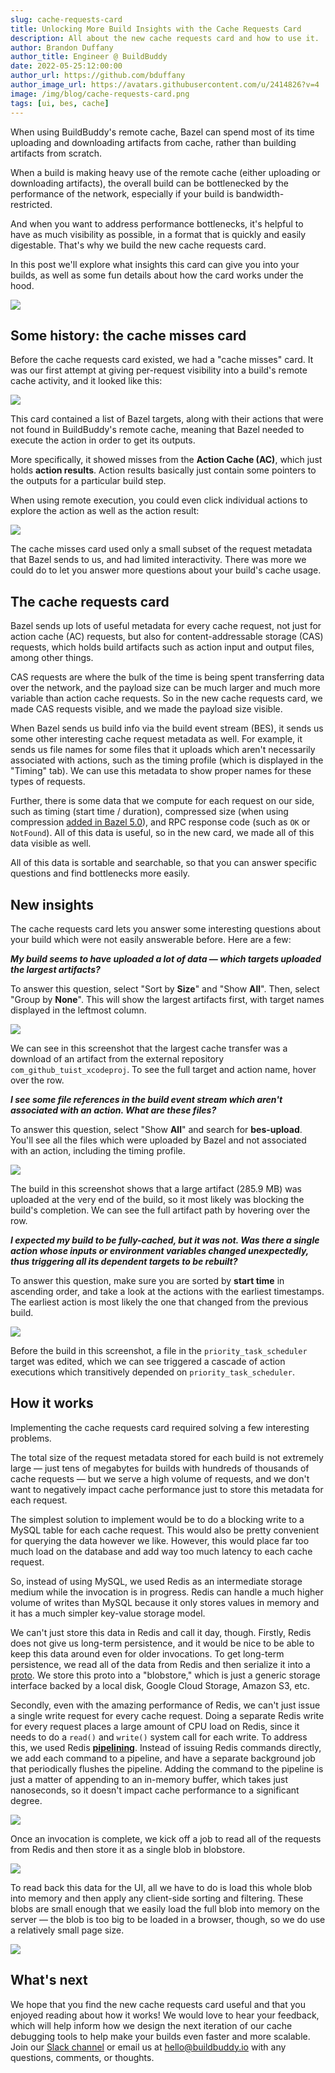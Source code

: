 ```yaml
---
slug: cache-requests-card
title: Unlocking More Build Insights with the Cache Requests Card
description: All about the new cache requests card and how to use it.
author: Brandon Duffany
author_title: Engineer @ BuildBuddy
date: 2022-05-25:12:00:00
author_url: https://github.com/bduffany
author_image_url: https://avatars.githubusercontent.com/u/2414826?v=4
image: /img/blog/cache-requests-card.png
tags: [ui, bes, cache]
---
```


When using BuildBuddy's remote cache, Bazel can spend most of its time
uploading and downloading artifacts from cache, rather than building
artifacts from scratch.

When a build is making heavy use of the remote cache (either uploading or
downloading artifacts), the overall build can be bottlenecked by the
performance of the network, especially if your build is
bandwidth-restricted.

And when you want to address performance bottlenecks, it's helpful to have
as much visibility as possible, in a format that is quickly and easily
digestable. That's why we build the new cache requests card.

In this post we'll explore what insights this card can give you into your
builds, as well as some fun details about how the card works under the
hood.

<!-- truncate -->

![](/img/blog/cache-requests-card.png)

## Some history: the cache misses card

Before the cache requests card existed, we had a "cache misses" card. It
was our first attempt at giving per-request visibility into a build's
remote cache activity, and it looked like this:

![](/img/blog/cache-misses-card.png)

This card contained a list of Bazel targets, along with their actions that
were not found in BuildBuddy's remote cache, meaning that Bazel needed to
execute the action in order to get its outputs.

More specifically, it showed misses from the **Action Cache (AC)**, which
just holds **action results**. Action results basically just contain some
pointers to the outputs for a particular build step.

When using remote execution, you could even click individual actions to
explore the action as well as the action result:

![](/img/blog/action-details-card.png)

The cache misses card used only a small subset of the request metadata
that Bazel sends to us, and had limited interactivity. There was more we
could do to let you answer more questions about your build's cache
usage.

## The cache requests card

Bazel sends up lots of useful metadata for every cache request, not just
for action cache (AC) requests, but also for content-addressable storage
(CAS) requests, which holds build artifacts such as action input and
output files, among other things.

CAS requests are where the bulk of the time is being spent transferring
data over the network, and the payload size can be much larger and much
more variable than action cache requests. So in the new cache requests
card, we made CAS requests visible, and we made the payload size visible.

When Bazel sends us build info via the build event stream (BES), it sends
us some other interesting cache request metadata as well. For example, it
sends us file names for some files that it uploads which aren't
necessarily associated with actions, such as the timing profile (which is
displayed in the "Timing" tab). We can use this metadata to show proper
names for these types of requests.

Further, there is some data that we compute for each request on our side,
such as timing (start time / duration), compressed size (when using
compression [added in Bazel 5.0](whats-new-in-bazel-5.0)), and RPC
response code (such as `OK` or `NotFound`). All of this data is useful, so
in the new card, we made all of this data visible as well.

All of this data is sortable and searchable, so that you can answer
specific questions and find bottlenecks more easily.

## New insights

The cache requests card lets you answer some interesting questions about
your build which were not easily answerable before. Here are a few:

_**My build seems to have uploaded a lot of data &mdash; which targets
uploaded the largest artifacts?**_

To answer this question, select "Sort by **Size**" and "Show **All**".
Then, select "Group by **None**". This will show the largest artifacts
first, with target names displayed in the leftmost column.

![](/img/blog/cache-requests-card.png)

We can see in this screenshot that the largest cache transfer was a
download of an artifact from the external repository
`com_github_tuist_xcodeproj`. To see the full target and action name,
hover over the row.

_**I see some file references in the build event stream which aren't
associated with an action. What are these files?**_

To answer this question, select "Show **All**" and search for
**bes-upload**. You'll see all the files which were uploaded by Bazel
and not associated with an action, including the timing profile.

![](/img/blog/cache-requests-card-bes-upload.png)

The build in this screenshot shows that a large artifact (285.9 MB) was
uploaded at the very end of the build, so it most likely was blocking the
build's completion. We can see the full artifact path by hovering over the
row.

_**I expected my build to be fully-cached, but it was not. Was there a
single action whose inputs or environment variables changed unexpectedly,
thus triggering all its dependent targets to be rebuilt?**_

To answer this question, make sure you are sorted by **start time** in
ascending order, and take a look at the actions with the earliest
timestamps. The earliest action is most likely the one that changed from
the previous build.

![](/img/blog/cache-requests-card-incremental-rebuild.png)

Before the build in this screenshot, a file in the
`priority_task_scheduler` target was edited, which we can see triggered a
cascade of action executions which transitively depended on
`priority_task_scheduler`.

## How it works

Implementing the cache requests card required solving a few interesting
problems.

The total size of the request metadata stored for each build is not
extremely large &mdash; just tens of megabytes for builds with hundreds of
thousands of cache requests &mdash; but we serve a high volume of requests, and we
don't want to negatively impact cache performance just to store this
metadata for each request.

The simplest solution to implement would be to do a blocking write to a
MySQL table for each cache request. This would also be pretty convenient
for querying the data however we like. However, this would place far too
much load on the database and add way too much latency to each cache
request.

So, instead of using MySQL, we used Redis as an intermediate storage
medium while the invocation is in progress. Redis can handle a much higher
volume of writes than MySQL because it only stores values in memory and it
has a much simpler key-value storage model.

We can't just store this data in Redis and call it day, though. Firstly,
Redis does not give us long-term persistence, and it would be nice to be
able to keep this data around even for older invocations. To get long-term
persistence, we read all of the data from Redis and then serialize it into
a [proto](https://developers.google.com/protocol-buffers). We store this
proto into a "blobstore," which is just a generic storage interface backed
by a local disk, Google Cloud Storage, Amazon S3, etc.

Secondly, even with the amazing performance of Redis, we can't just issue
a single write request for every cache request. Doing a separate Redis
write for every request places a large amount of CPU load on Redis, since
it needs to do a `read()` and `write()` system call for each write. To
address this, we used Redis
[**pipelining**](https://redis.io/docs/manual/pipelining/). Instead of
issuing Redis commands directly, we add each command to a pipeline, and
have a separate background job that periodically flushes the pipeline.
Adding the command to the pipeline is just a matter of appending to an
in-memory buffer, which takes just nanoseconds, so it doesn't impact cache
performance to a significant degree.

![](/img/blog/cache-requests-design-1.png)

Once an invocation is complete, we kick off a job to read all of the
requests from Redis and then store it as a single blob in blobstore.

![](/img/blog/cache-requests-design-2.png)

To read back this data for the UI, all we have to do is load this whole
blob into memory and then apply any client-side sorting and filtering.
These blobs are small enough that we easily load the full blob into memory
on the server &mdash; the blob is too big to be loaded in a browser,
though, so we do use a relatively small page size.

![](/img/blog/cache-requests-design-3.png)

## What's next

We hope that you find the new cache requests card useful and that you
enjoyed reading about how it works! We would love to hear your feedback,
which will help inform how we design the next iteration of our cache
debugging tools to help make your builds even faster and more scalable.
Join our [Slack channel](https://slack.buildbuddy.io) or email us at
<hello@buildbuddy.io> with any questions, comments, or thoughts.
